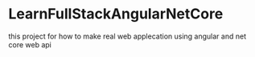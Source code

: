 # LearnFullStackAngularNetCore
 this project for how to make real web applecation using angular and net core web api
